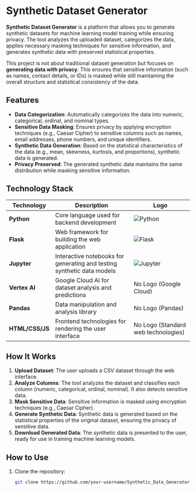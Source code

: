 # Synthetic Dataset Generator


**Synthetic Dataset Generator** is a platform that allows you to generate synthetic datasets for machine learning model training while ensuring privacy. The tool analyzes the uploaded dataset, categorizes the data, applies necessary masking techniques for sensitive information, and generates synthetic data with preserved statistical properties.

This project is not about traditional dataset generation but focuses on **generating data with privacy**. This ensures that sensitive information (such as names, contact details, or IDs) is masked while still maintaining the overall structure and statistical consistency of the data.

## Features

- **Data Categorization**: Automatically categorizes the data into numeric, categorical, ordinal, and nominal types.
- **Sensitive Data Masking**: Ensures privacy by applying encryption techniques (e.g., Caesar Cipher) to sensitive columns such as names, email addresses, phone numbers, and unique identifiers.
- **Synthetic Data Generation**: Based on the statistical characteristics of the data (e.g., mean, skewness, kurtosis, and proportions), synthetic data is generated.
- **Privacy Preserved**: The generated synthetic data maintains the same distribution while masking sensitive information.

## Technology Stack

| Technology   | Description                                                             | Logo                                                              |
|--------------|-------------------------------------------------------------------------|-------------------------------------------------------------------|
| **Python**   | Core language used for backend development                              | ![Python](https://upload.wikimedia.org/wikipedia/commons/c/c3/Python-logo-notext.svg) |
| **Flask**    | Web framework for building the web application                          | ![Flask](https://upload.wikimedia.org/wikipedia/commons/9/99/Flask_logo.svg) |
| **Jupyter**  | Interactive notebooks for generating and testing synthetic data models  | ![Jupyter](https://upload.wikimedia.org/wikipedia/commons/thumb/3/31/Jupyter_logo.svg/1280px-Jupyter_logo.svg.png) |
| **Vertex AI**| Google Cloud AI for dataset analysis and predictions                    | No Logo (Google Cloud)                                            |
| **Pandas**   | Data manipulation and analysis library                                  | No Logo (Pandas)                                                   |
| **HTML/CSS/JS**| Frontend technologies for rendering the user interface               | No Logo (Standard web technologies)                               |

## How It Works

1. **Upload Dataset**: The user uploads a CSV dataset through the web interface.
2. **Analyze Columns**: The tool analyzes the dataset and classifies each column (numeric, categorical, ordinal, nominal). It also detects sensitive data.
3. **Mask Sensitive Data**: Sensitive information is masked using encryption techniques (e.g., Caesar Cipher).
4. **Generate Synthetic Data**: Synthetic data is generated based on the statistical properties of the original dataset, ensuring the privacy of sensitive data.
5. **Download Generated Data**: The synthetic data is presented to the user, ready for use in training machine learning models.

## How to Use

1. Clone the repository:
   ```bash
   git clone https://github.com/your-username/Synthetic_Data_Generator.git
